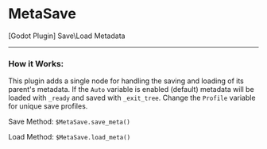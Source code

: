 # MetaSave

[Godot Plugin] Save\Load Metadata

---

### How it Works:

This plugin adds a single node for handling the saving and loading of its
parent's metadata. If the `Auto` variable is enabled (default) metadata will be loaded with `_ready` and saved with `_exit_tree`. Change the `Profile` variable for unique save profiles.

Save Method: `$MetaSave.save_meta()`

Load Method: `$MetaSave.load_meta()`
